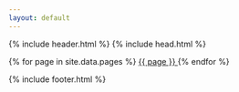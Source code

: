 ```yaml
---
layout: default
---
```


{% include header.html %}
{% include head.html %}

<div class="centralizado">
  {% for page in site.data.pages %}
    <a href="/{{ site.repository-name }}/{{ page | downcase | replace: " ", "_" }}/" > {{ page }} </a>
  {% endfor %}
<div>

{% include footer.html %}
